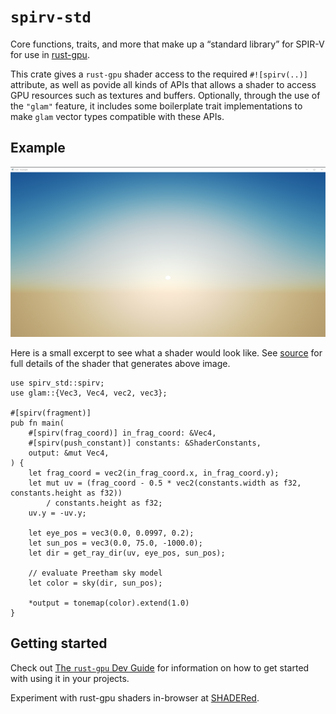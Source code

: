 # `spirv-std`

Core functions, traits, and more that make up a “standard library” for SPIR-V for use in [rust-gpu](https://github.com/EmbarkStudios/rust-gpu#readme).

This crate gives a `rust-gpu` shader access to the required `#![spirv(..)]` attribute, as well as povide all kinds of APIs that allows a shader to access GPU resources such as textures and buffers. Optionally, through the use of the `"glam"` feature, it includes some boilerplate trait implementations to make `glam` vector types compatible with these APIs.

## Example

![Sky shader](https://github.com/EmbarkStudios/rust-gpu/raw/b12a2f3f6a54bc841d05a9224bc577909d519228/docs/assets/sky.jpg)

Here is a small excerpt to see what a shader would look like. See [source][source] for full details of the shader that generates above image.

```rust,no_run
use spirv_std::spirv;
use glam::{Vec3, Vec4, vec2, vec3};

#[spirv(fragment)]
pub fn main(
    #[spirv(frag_coord)] in_frag_coord: &Vec4,
    #[spirv(push_constant)] constants: &ShaderConstants,
    output: &mut Vec4,
) {
    let frag_coord = vec2(in_frag_coord.x, in_frag_coord.y);
    let mut uv = (frag_coord - 0.5 * vec2(constants.width as f32, constants.height as f32))
        / constants.height as f32;
    uv.y = -uv.y;

    let eye_pos = vec3(0.0, 0.0997, 0.2);
    let sun_pos = vec3(0.0, 75.0, -1000.0);
    let dir = get_ray_dir(uv, eye_pos, sun_pos);

    // evaluate Preetham sky model
    let color = sky(dir, sun_pos);

    *output = tonemap(color).extend(1.0)
}
```

## Getting started

Check out [The `rust-gpu` Dev Guide][gpu-guide] for information on how to get started with using it in your projects.

Experiment with rust-gpu shaders in-browser at [SHADERed][shadered].

[migration]: https://github.com/EmbarkStudios/rust-gpu/blob/097ba40bedd74eeaa296e719ef7e41f2d3d76c23/docs/src/migration-to-register-tool.md
[source]: https://github.com/EmbarkStudios/rust-gpu/blob/69cb69d28f1e64420ee31ade5e7dffb7c5621e89/examples/shaders/sky-shader/src/lib.rs
[gpu-guide]: https://embarkstudios.github.io/rust-gpu/book/
[shadered]: https://shadered.org/shaders?language=rust&sort=hot
